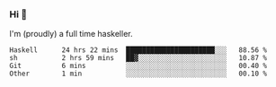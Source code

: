 ### Hi 👋

I'm (proudly) a full time haskeller.

<!--START_SECTION:waka-->

```text
Haskell      24 hrs 22 mins  ██████████████████████░░░   88.56 %
sh           2 hrs 59 mins   ██▓░░░░░░░░░░░░░░░░░░░░░░   10.87 %
Git          6 mins          ░░░░░░░░░░░░░░░░░░░░░░░░░   00.40 %
Other        1 min           ░░░░░░░░░░░░░░░░░░░░░░░░░   00.10 %
```

<!--END_SECTION:waka-->
